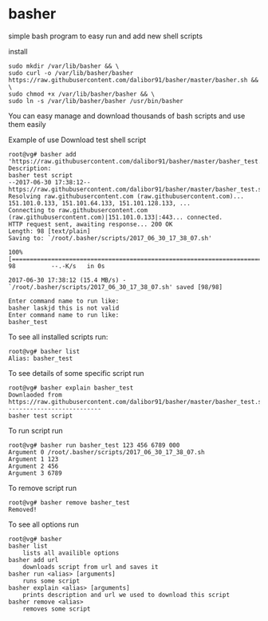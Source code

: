 # basher
simple bash program to easy run and add new shell scripts 


install 

```
sudo mkdir /var/lib/basher && \
sudo curl -o /var/lib/basher/basher https://raw.githubusercontent.com/dalibor91/basher/master/basher.sh && \
sudo chmod +x /var/lib/basher/basher && \
sudo ln -s /var/lib/basher/basher /usr/bin/basher
```

You can easy manage and download thousands of bash scripts and use them easily 

Example of use 
Download test shell script 
```
root@vg# basher add 'https://raw.githubusercontent.com/dalibor91/basher/master/basher_test.sh'
Description:
basher test script
--2017-06-30 17:38:12--  https://raw.githubusercontent.com/dalibor91/basher/master/basher_test.sh
Resolving raw.githubusercontent.com (raw.githubusercontent.com)... 151.101.0.133, 151.101.64.133, 151.101.128.133, ...
Connecting to raw.githubusercontent.com (raw.githubusercontent.com)|151.101.0.133|:443... connected.
HTTP request sent, awaiting response... 200 OK
Length: 98 [text/plain]
Saving to: `/root/.basher/scripts/2017_06_30_17_38_07.sh'

100%[====================================================================================================================================================================================================================================================================================>] 98          --.-K/s   in 0s

2017-06-30 17:38:12 (15.4 MB/s) - `/root/.basher/scripts/2017_06_30_17_38_07.sh' saved [98/98]

Enter command name to run like:
basher laskjd this is not valid 
Enter command name to run like:
basher_test
```

To see all installed scripts run:
```
root@vg# basher list
Alias: basher_test
```

To see details of some specific script run
```
root@vg# basher explain basher_test
Downlaoded from
https://raw.githubusercontent.com/dalibor91/basher/master/basher_test.sh
--------------------------
basher test script
```

To run script run 
```
root@vg# basher run basher_test 123 456 6789 000
Argument 0 /root/.basher/scripts/2017_06_30_17_38_07.sh
Argument 1 123
Argument 2 456
Argument 3 6789
```

To remove script run
```
root@vg# basher remove basher_test
Removed!
```

To see all options run 
```
root@vg# basher
basher list
	lists all availible options
basher add url
	downloads script from url and saves it
basher run <alias> [arguments]
	runs some script
basher explain <alias> [arguments]
	prints description and url we used to download this script
basher remove <alias>
	removes some script
```
